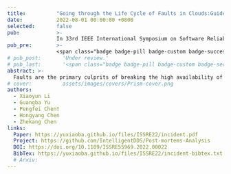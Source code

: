 ```yaml
---
title:          "Going through the Life Cycle of Faults in Clouds:Guidelines on Fault Handling"
date:           2022-08-01 00:00:00 +0800
selected:       false
pub:            >-
                In 33rd IEEE International Symposium on Software Reliability Engineering
pub_pre:        >-
                <span class="badge badge-pill badge-custom badge-success">ISSRE'22 (CCF B)</span>
# pub_post:       'Under review.'
# pub_last:       '<span class="badge badge-pill badge-custom badge-secondary">Conference</span><span class="badge badge-pill badge-custom badge-warning">Poster</span>'
abstract: >-
  Faults are the primary culprits of breaking the high availability of cloud systems, even leading to costly outages. As the scale and complexity of clouds increase, it becomes extraordinarily difficult to understand, detect and diagnose faults. During outages, engineers record the detailed information of the whole life cycle of faults (i.e., fault occurrence, fault detection, fault identification, and fault mitigation) in the form of post-mortems. In this paper, we conduct a quantitative and qualitative study on 354 public post-mortems collected in three popular large-scale clouds, 97.7% of which spans from 2015 to 2021. By reviewing and analyzing post-mortems, we go through the life cycle of faults in clouds and obtain 10 major findings. Based on these findings, we further reach a series of actionable guidelines for better fault handling.
# cover:          assets/images/covers/Prism-cover.png
authors:
  - Xiaoyun Li
  - Guangba Yu
  - Pengfei Chen†
  - Hongyang Chen
  - Zhekang Chen
links:
  Paper: https://yuxiaoba.github.io/files/ISSRE22/incident.pdf
  Project: https://github.com/IntelligentDDS/Post-mortems-Analysis
  DOI: https://doi.org/10.1109/ISSRE55969.2022.00022
  BibTex: https://yuxiaoba.github.io/files/ISSRE22/incident-bibtex.txt
  # Arxiv:
---
```

